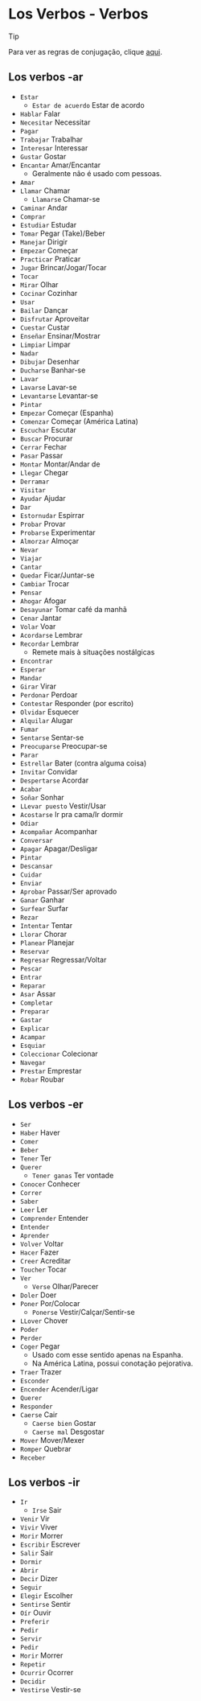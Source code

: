 # Los Verbos - Verbos

> [!TIP]
> Para ver as regras de conjugação, clique [aqui](conjugações.md).

## Los verbos -ar

-   `Estar`
    -   `Estar de acuerdo` Estar de acordo
-   `Hablar` Falar
-   `Necesitar` Necessitar
-   `Pagar`
-   `Trabajar` Trabalhar
-   `Interesar` Interessar
-   `Gustar` Gostar
-   `Encantar` Amar/Encantar
    -   Geralmente não é usado com pessoas.
-   `Amar`
-   `Llamar` Chamar
    -   `Llamarse` Chamar-se
-   `Caminar` Andar
-   `Comprar`
-   `Estudiar` Estudar
-   `Tomar` Pegar (Take)/Beber
-   `Manejar` Dirigir
-   `Empezar` Começar
-   `Practicar` Praticar
-   `Jugar` Brincar/Jogar/Tocar
-   `Tocar`
-   `Mirar` Olhar
-   `Cocinar` Cozinhar
-   `Usar`
-   `Bailar` Dançar
-   `Disfrutar` Aproveitar
-   `Cuestar` Custar
-   `Enseñar` Ensinar/Mostrar
-   `Limpiar` Limpar
-   `Nadar`
-   `Dibujar` Desenhar
-   `Ducharse` Banhar-se
-   `Lavar`
-   `Lavarse` Lavar-se
-   `Levantarse` Levantar-se
-   `Pintar`
-   `Empezar` Começar (Espanha)
-   `Comenzar` Começar (América Latina)
-   `Escuchar` Escutar
-   `Buscar` Procurar
-   `Cerrar` Fechar
-   `Pasar` Passar
-   `Montar` Montar/Andar de
-   `Llegar` Chegar
-   `Derramar`
-   `Visitar`
-   `Ayudar` Ajudar
-   `Dar`
-   `Estornudar` Espirrar
-   `Probar` Provar
-   `Probarse` Experimentar
-   `Almorzar` Almoçar
-   `Nevar`
-   `Viajar`
-   `Cantar`
-   `Quedar` Ficar/Juntar-se
-   `Cambiar` Trocar
-   `Pensar`
-   `Ahogar` Afogar
-   `Desayunar` Tomar café da manhã
-   `Cenar` Jantar
-   `Volar` Voar
-   `Acordarse` Lembrar
-   `Recordar` Lembrar
    -   Remete mais à situações nostálgicas
-   `Encontrar`
-   `Esperar`
-   `Mandar`
-   `Girar` Virar
-   `Perdonar` Perdoar
-   `Contestar` Responder (por escrito)
-   `Olvidar` Esquecer
-   `Alquilar` Alugar
-   `Fumar`
-   `Sentarse` Sentar-se
-   `Preocuparse` Preocupar-se
-   `Parar`
-   `Estrellar` Bater (contra alguma coisa)
-   `Invitar` Convidar
-   `Despertarse` Acordar
-   `Acabar`
-   `Soñar` Sonhar
-   `LLevar puesto` Vestir/Usar
-   `Acostarse` Ir pra cama/Ir dormir
-   `Odiar`
-   `Acompañar` Acompanhar
-   `Conversar`
-   `Apagar` Apagar/Desligar
-   `Pintar`
-   `Descansar`
-   `Cuidar`
-   `Enviar`
-   `Aprobar` Passar/Ser aprovado
-   `Ganar` Ganhar
-   `Surfear` Surfar
-   `Rezar`
-   `Intentar` Tentar
-   `Llorar` Chorar
-   `Planear` Planejar
-   `Reservar`
-   `Regresar` Regressar/Voltar
-   `Pescar`
-   `Entrar`
-   `Reparar`
-   `Asar` Assar
-   `Completar`
-   `Preparar`
-   `Gastar`
-   `Explicar`
-   `Acampar`
-   `Esquiar`
-   `Coleccionar` Colecionar
-   `Navegar`
-   `Prestar` Emprestar
-   `Robar` Roubar

## Los verbos -er

-   `Ser`
-   `Haber` Haver
-   `Comer`
-   `Beber`
-   `Tener` Ter
-   `Querer`
    -   `Tener ganas` Ter vontade
-   `Conocer` Conhecer
-   `Correr`
-   `Saber`
-   `Leer` Ler
-   `Comprender` Entender
-   `Entender`
-   `Aprender`
-   `Volver` Voltar
-   `Hacer` Fazer
-   `Creer` Acreditar
-   `Toucher` Tocar
-   `Ver`
    -   `Verse` Olhar/Parecer
-   `Doler` Doer
-   `Poner` Por/Colocar
    -   `Ponerse` Vestir/Calçar/Sentir-se
-   `LLover` Chover
-   `Poder`
-   `Perder`
-   `Coger` Pegar
    -   Usado com esse sentido apenas na Espanha.
    -   Na América Latina, possui conotação pejorativa.
-   `Traer` Trazer
-   `Esconder`
-   `Encender` Acender/Ligar
-   `Querer`
-   `Responder`
-   `Caerse` Cair
    -   `Caerse bien` Gostar
    -   `Caerse mal` Desgostar
-   `Mover` Mover/Mexer
-   `Romper` Quebrar
-   `Receber`

## Los verbos -ir

-   `Ir`
    -   `Irse` Sair
-   `Venir` Vir
-   `Vivir` Viver
-   `Morir` Morrer
-   `Escribir` Escrever
-   `Salir` Sair
-   `Dormir`
-   `Abrir`
-   `Decir` Dizer
-   `Seguir`
-   `Elegir` Escolher
-   `Sentirse` Sentir
-   `Oír` Ouvir
-   `Preferir`
-   `Pedir`
-   `Servir`
-   `Pedir`
-   `Morir` Morrer
-   `Repetir`
-   `Ocurrir` Ocorrer
-   `Decidir`
-   `Vestirse` Vestir-se
